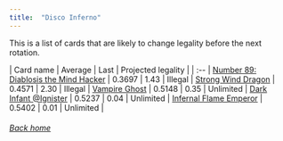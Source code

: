 ```yaml
---
title:  "Disco Inferno"
---
```


This is a list of cards that are likely to change legality before the next rotation.

| Card name | Average | Last | Projected legality |
| :-- |
[Number 89: Diablosis the Mind Hacker](https://db.ygoprodeck.com/card/?search=Number%2089:%20Diablosis%20the%20Mind%20Hacker) | 0.3697 | 1.43 | Illegal |
[Strong Wind Dragon](https://db.ygoprodeck.com/card/?search=Strong%20Wind%20Dragon) | 0.4571 | 2.30 | Illegal |
[Vampire Ghost](https://db.ygoprodeck.com/card/?search=Vampire%20Ghost) | 0.5148 | 0.35 | Unlimited |
[Dark Infant @Ignister](https://db.ygoprodeck.com/card/?search=Dark%20Infant%20@Ignister) | 0.5237 | 0.04 | Unlimited |
[Infernal Flame Emperor](https://db.ygoprodeck.com/card/?search=Infernal%20Flame%20Emperor) | 0.5402 | 0.01 | Unlimited |

###### [Back home](index)